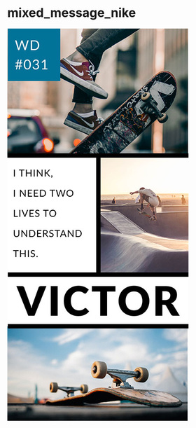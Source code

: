 # mixed_message_nike
![ScreenShot](https://raw.githubusercontent.com/kaybee24/mixed_message_nike/main/resources/img/mobile_victor.jpg)
